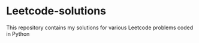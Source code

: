 # Leetcode-solutions
This repository contains my solutions for various Leetcode problems coded in Python
